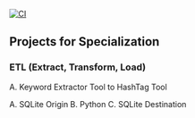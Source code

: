 [![CI](https://github.com/nogibjj/coursera-applied-data-eng-projects/actions/workflows/cicd.yml/badge.svg)](https://github.com/nogibjj/coursera-applied-data-eng-projects/actions/workflows/cicd.yml)

## Projects for Specialization

### ETL (Extract, Transform, Load)
A. Keyword Extractor Tool to HashTag Tool

A. SQLite Origin B. Python C. SQLite Destination


